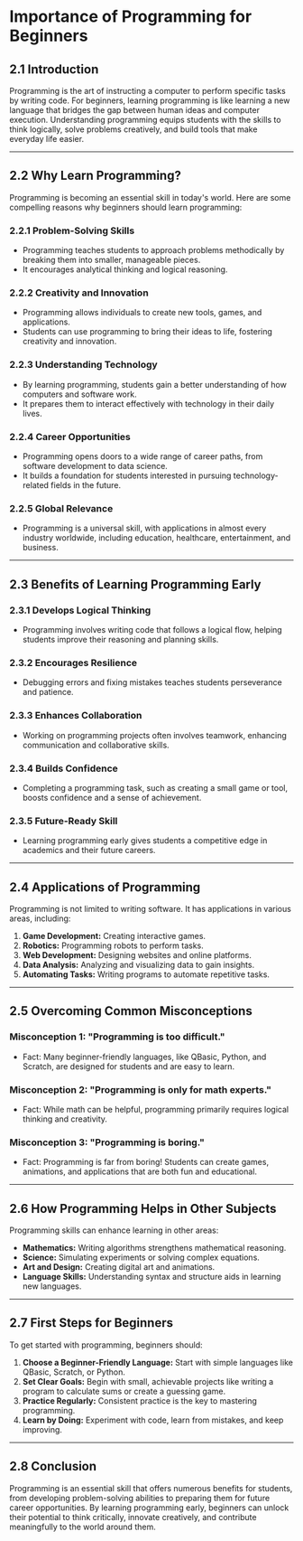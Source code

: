 # Importance of Programming for Beginners

## **2.1 Introduction**
Programming is the art of instructing a computer to perform specific tasks by writing code. For beginners, learning programming is like learning a new language that bridges the gap between human ideas and computer execution. Understanding programming equips students with the skills to think logically, solve problems creatively, and build tools that make everyday life easier.

---

## **2.2 Why Learn Programming?**
Programming is becoming an essential skill in today's world. Here are some compelling reasons why beginners should learn programming:

### 2.2.1 **Problem-Solving Skills**
- Programming teaches students to approach problems methodically by breaking them into smaller, manageable pieces.
- It encourages analytical thinking and logical reasoning.

### 2.2.2 **Creativity and Innovation**
- Programming allows individuals to create new tools, games, and applications.
- Students can use programming to bring their ideas to life, fostering creativity and innovation.

### 2.2.3 **Understanding Technology**
- By learning programming, students gain a better understanding of how computers and software work.
- It prepares them to interact effectively with technology in their daily lives.

### 2.2.4 **Career Opportunities**
- Programming opens doors to a wide range of career paths, from software development to data science.
- It builds a foundation for students interested in pursuing technology-related fields in the future.

### 2.2.5 **Global Relevance**
- Programming is a universal skill, with applications in almost every industry worldwide, including education, healthcare, entertainment, and business.

---

## **2.3 Benefits of Learning Programming Early**
### 2.3.1 **Develops Logical Thinking**
- Programming involves writing code that follows a logical flow, helping students improve their reasoning and planning skills.

### 2.3.2 **Encourages Resilience**
- Debugging errors and fixing mistakes teaches students perseverance and patience.

### 2.3.3 **Enhances Collaboration**
- Working on programming projects often involves teamwork, enhancing communication and collaborative skills.

### 2.3.4 **Builds Confidence**
- Completing a programming task, such as creating a small game or tool, boosts confidence and a sense of achievement.

### 2.3.5 **Future-Ready Skill**
- Learning programming early gives students a competitive edge in academics and their future careers.

---

## **2.4 Applications of Programming**
Programming is not limited to writing software. It has applications in various areas, including:
1. **Game Development:** Creating interactive games.
2. **Robotics:** Programming robots to perform tasks.
3. **Web Development:** Designing websites and online platforms.
4. **Data Analysis:** Analyzing and visualizing data to gain insights.
5. **Automating Tasks:** Writing programs to automate repetitive tasks.

---

## **2.5 Overcoming Common Misconceptions**
### **Misconception 1: "Programming is too difficult."**
- Fact: Many beginner-friendly languages, like QBasic, Python, and Scratch, are designed for students and are easy to learn.

### **Misconception 2: "Programming is only for math experts."**
- Fact: While math can be helpful, programming primarily requires logical thinking and creativity.

### **Misconception 3: "Programming is boring."**
- Fact: Programming is far from boring! Students can create games, animations, and applications that are both fun and educational.

---

## **2.6 How Programming Helps in Other Subjects**
Programming skills can enhance learning in other areas:
- **Mathematics:** Writing algorithms strengthens mathematical reasoning.
- **Science:** Simulating experiments or solving complex equations.
- **Art and Design:** Creating digital art and animations.
- **Language Skills:** Understanding syntax and structure aids in learning new languages.

---

## **2.7 First Steps for Beginners**
To get started with programming, beginners should:
1. **Choose a Beginner-Friendly Language:** Start with simple languages like QBasic, Scratch, or Python.
2. **Set Clear Goals:** Begin with small, achievable projects like writing a program to calculate sums or create a guessing game.
3. **Practice Regularly:** Consistent practice is the key to mastering programming.
4. **Learn by Doing:** Experiment with code, learn from mistakes, and keep improving.

---

## **2.8 Conclusion**
Programming is an essential skill that offers numerous benefits for students, from developing problem-solving abilities to preparing them for future career opportunities. By learning programming early, beginners can unlock their potential to think critically, innovate creatively, and contribute meaningfully to the world around them.

